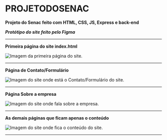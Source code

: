 # PROJETODOSENAC
**Projeto do Senac feito com HTML, CSS, JS, Express e back-end**

***Protótipo do site feito pelo Figma***

<hr>

**Primeira página do site index.html**

<img src="https://i.pinimg.com/originals/9e/c9/0c/9ec90caa17d84442188108122ec51b6e.png" alt="Imagem da primeira página do site.">
<hr>

**Página de Contato/Formulário**

<img src="https://i.pinimg.com/originals/a4/43/0f/a4430fd8d636cdb1458301bee5fe5ec2.png" alt="Imagem do site onde está o Contato/Formulário do site.">
<hr>

**Página Sobre a empresa**

<img src="https://i.pinimg.com/originals/27/2d/cd/272dcdff1508fedb8d59bcba6255d955.png" alt="Imagem do site onde fala sobre a empresa.">
<hr>

**As demais páginas que ficam apenas o conteúdo**

<img src="https://i.pinimg.com/originals/b4/ab/8c/b4ab8cdfaf13058c4896b3fac6b05703.png" alt="Imagem do site onde fica o conteúdo do site.">
<hr>
